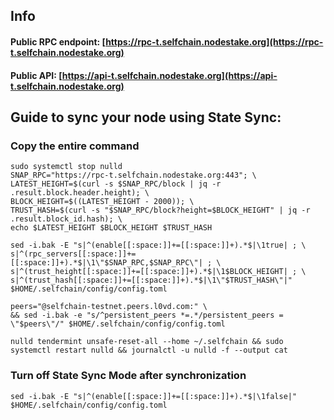 ## Info
#### Public RPC endpoint: [https://rpc-t.selfchain.nodestake.org](https://rpc-t.selfchain.nodestake.org)
#### Public API: [https://api-t.selfchain.nodestake.org](https://api-t.selfchain.nodestake.org)

## Guide to sync your node using State Sync:

### Copy the entire command
```
sudo systemctl stop nulld
SNAP_RPC="https://rpc-t.selfchain.nodestake.org:443"; \
LATEST_HEIGHT=$(curl -s $SNAP_RPC/block | jq -r .result.block.header.height); \
BLOCK_HEIGHT=$((LATEST_HEIGHT - 2000)); \
TRUST_HASH=$(curl -s "$SNAP_RPC/block?height=$BLOCK_HEIGHT" | jq -r .result.block_id.hash); \
echo $LATEST_HEIGHT $BLOCK_HEIGHT $TRUST_HASH

sed -i.bak -E "s|^(enable[[:space:]]+=[[:space:]]+).*$|\1true| ; \
s|^(rpc_servers[[:space:]]+=[[:space:]]+).*$|\1\"$SNAP_RPC,$SNAP_RPC\"| ; \
s|^(trust_height[[:space:]]+=[[:space:]]+).*$|\1$BLOCK_HEIGHT| ; \
s|^(trust_hash[[:space:]]+=[[:space:]]+).*$|\1\"$TRUST_HASH\"|" $HOME/.selfchain/config/config.toml

peers="@selfchain-testnet.peers.l0vd.com:" \
&& sed -i.bak -e "s/^persistent_peers *=.*/persistent_peers = \"$peers\"/" $HOME/.selfchain/config/config.toml 

nulld tendermint unsafe-reset-all --home ~/.selfchain && sudo systemctl restart nulld && journalctl -u nulld -f --output cat
```

### Turn off State Sync Mode after synchronization
```
sed -i.bak -E "s|^(enable[[:space:]]+=[[:space:]]+).*$|\1false|" $HOME/.selfchain/config/config.toml
```
